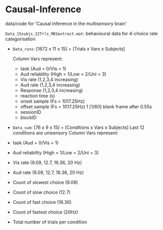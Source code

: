 # Causal-Inference
data/code for 'Causal inference in the multisensory brain'

`Data_15subjs_22Trls_MEGextract.mat`: behavioural data for 4-choice rate categorisation
- `Data_runs`: [1672 x 11 x 15] = [Trials x Vars x Subjects]

   Column Vars represent:
  - task (Aud = 0/Vis = 1)
  - Aud reliability (High = 1/Low = 2/Uni = 3)
  - Vis rate (1,2,3,4 increasing)
  - Aud rate (1,2,3,4 increasing)
  - Response (1,2,3,4 increasing)
  - reaction time (s)
  - onset sample (Fs = 1017.25Hz)
  - offset sample (Fs = 1017.25Hz) 1 [1/60] blank frame after 0.55s
  - sessionID
  - blockID
 - `Data_sum`: [76 x 9 x 15] = [Conditions x Vars x Subjects]
   Last 12 conditions are unisensory
   Column Vars represent:
  - task (Aud = 0/Vis = 1)
  - Aud reliability (High = 1/Low = 2/Uni = 3)
  - Vis rate (9.09, 12.7, 16.36, 20 Hz)
  - Aud rate (9.09, 12.7, 16.36, 20 Hz)
  - Count of slowest choice (9.09)
  - Count of slow choice (12.7)
  - Count of fast choice (16.36)
  - Count of fastest choice (20Hz)
  - Total number of trials per condition
